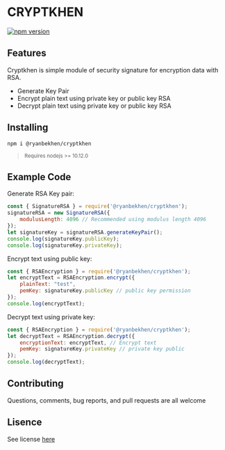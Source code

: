 # CRYPTKHEN
[![npm version](https://badge.fury.io/js/%40ryanbekhen%2Fcryptkhen.svg)](https://badge.fury.io/js/%40ryanbekhen%2Fcryptkhen)

## Features
Cryptkhen is simple module of security signature for encryption data with RSA.

* Generate Key Pair
* Encrypt plain text using private key or public key RSA
* Decrypt plain text using private key or public key RSA

## Installing
```shell script
npm i @ryanbekhen/cryptkhen
```
> <sub>Requires nodejs >= 10.12.0</sub>

## Example Code
Generate RSA Key pair:
```javascript
const { SignatureRSA } = require('@ryanbekhen/cryptkhen');
signatureRSA = new SignatureRSA({
    modulusLength: 4096 // Recommended using modulus length 4096
});
let signatureKey = signatureRSA.generateKeyPair();
console.log(signatureKey.publicKey);
console.log(signatureKey.privateKey);
```

Encrypt text using public key:
```javascript
const { RSAEncryption } = require('@ryanbekhen/cryptkhen');
let encryptText = RSAEncryption.encrypt({
    plainText: "test",
    pemKey: signatureKey.publicKey // public key permission
});
console.log(encryptText);
```

Decrypt text using private key:
```javascript
const { RSAEncryption } = require('@ryanbekhen/cryptkhen');
let decryptText = RSAEncryption.decrypt({
    encryptionText: encryptText, // Encrypt text
    pemKey: signatureKey.privateKey // private key public
});
console.log(decryptText);
```

## Contributing
Questions, comments, bug reports, and pull requests are all welcome

## Lisence
See license [here]('https://github.com/ryanbekhen/cryptkhen/blob/master/LICENSE')
